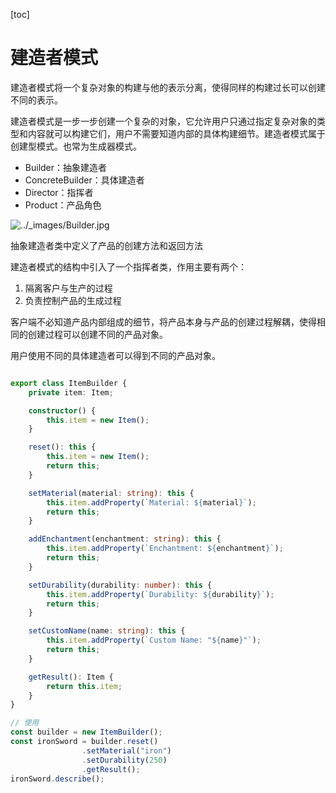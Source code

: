[toc]

# 建造者模式

建造者模式将一个复杂对象的构建与他的表示分离，使得同样的构建过长可以创建不同的表示。

建造者模式是一步一步创建一个复杂的对象，它允许用户只通过指定复杂对象的类型和内容就可以构建它们，用户不需要知道内部的具体构建细节。建造者模式属于创建型模式。也常为生成器模式。

*   Builder：抽象建造者
*   ConcreteBuilder：具体建造者
*   Director：指挥者
*   Product：产品角色

![../_images/Builder.jpg](https://design-patterns.readthedocs.io/zh-cn/latest/_images/Builder.jpg)

抽象建造者类中定义了产品的创建方法和返回方法

建造者模式的结构中引入了一个指挥者类，作用主要有两个：

1.   隔离客户与生产的过程
2.   负责控制产品的生成过程

客户端不必知道产品内部组成的细节，将产品本身与产品的创建过程解耦，使得相同的创建过程可以创建不同的产品对象。

用户使用不同的具体建造者可以得到不同的产品对象。

~~~ ts

export class ItemBuilder {
    private item: Item;

    constructor() {
        this.item = new Item();
    }

    reset(): this {
        this.item = new Item();
        return this;
    }

    setMaterial(material: string): this {
        this.item.addProperty(`Material: ${material}`);
        return this;
    }

    addEnchantment(enchantment: string): this {
        this.item.addProperty(`Enchantment: ${enchantment}`);
        return this;
    }

    setDurability(durability: number): this {
        this.item.addProperty(`Durability: ${durability}`);
        return this;
    }

    setCustomName(name: string): this {
        this.item.addProperty(`Custom Name: "${name}"`);
        return this;
    }

    getResult(): Item {
        return this.item;
    }
}

// 使用
const builder = new ItemBuilder();
const ironSword = builder.reset()
				.setMaterial("iron")
				.setDurability(250)
				.getResult();
ironSword.describe();
~~~

